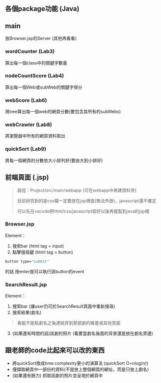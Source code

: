## 各個package功能 (Java)
## main
放Browser.jsp的Server (其他再看看)
### wordCounter (Lab3)
算出每一個class中的關鍵字數量
### nodeCountScore (Lab4)
算出每一個Web或subWeb的關鍵字得分
### webScore (Lab6)
用tree算出每一個web的網頁分數(要包含其所有的subWebs)
### webCrawler (Lab8)
將瀏覽器中所有的網頁資料取出
### quickSort (Lab9)
將每一個網頁的分數依大小排列好(要由大到小排好)
## 前端頁面 (.jsp)
> 路徑：Project/src/main/webapp (可在webapp中再建資料夾)
> 
> 目前研究到的是css檔一定要放在jsp裡面(無法外嵌)，javascript還不確定
>
> 可以先在vscode把html/css/javascript寫好以後再複製到java的jsp檔
### Browser.jsp
Element：
1. 搜索bar (html tag = input) 
2. 點擊搜尋鍵 (html tag = button)
```sh
button type="submit"
```
的話 按enter就可以執行該button的event
### SearchResult.jsp
Element：
1. 搜索bar (讓user仍可於SearchResult頁面中重新搜尋)
2. 搜索結果(劇名)
> 看能不能點劇名之後連結弄到那部劇的維基或其他頁面
3. (如果還有時間的話)該劇的照片 (看要當劇名後面的背景還是放在劇名旁邊)

## 跟老師的code比起來可以改的東西
* 將quickSort換成time complexity更小的演算法 (quickSort O=nlog(n))
* 僅擷取網頁中一部份的資料(不是放上整個網頁的網址，而是只放上劇名)
* (如果還有餘力) 抓取該劇的照片並呈現於網頁中
